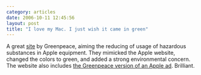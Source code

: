 ```yaml
---
category: articles
date: 2006-10-11 12:45:56
layout: post
title: "I love my Mac. I just wish it came in green"
---
```


A great <a href="http://www.greenpeace.org/apple/">site</a> by Greenpeace, aiming the reducing of usage of hazardous substances in Apple equipment. They mimicked the Apple website, changed the colors to green, and added a strong environmental concern. The website also includes <a href="http://www.greenpeace.org/apple/ads">the Greenpeace version of an Apple ad</a>. Brilliant.
